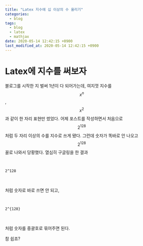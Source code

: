 ```yaml
---
title: "Latex 지수에 십 이상의 수 올리기"
categories:
  - blog
tags:
  - blog
  - latex
  - mathjax
date: 2020-05-14 12:42:15 +0900
last_modified_at: 2020-05-14 12:42:15 +0900
---
```


# Latex에 지수를 써보자

블로그를 시작한 지 벌써 1년이 다 되어가는데, 여지껏 지수를 $$x^n$$, $$x^2$$과 같이 한 자리 표현만 썼었다. 어제 포스트를 작성하면서 처음으로 $$2^{128}$$처럼 두 자리 이상의 수를 지수로 쓰게 됐다. 그런데 숫자가 똑바로 안 나오고 $$2^128$$ 꼴로 나와서 당황했다. 열심히 구글링을 한 결과

<br>

```latex
2^128
```

<br>

처럼 숫자로 바로 쓰면 안 되고,

<br>

```latex
2^{128}
```

<br>

처럼 숫자를 중괄호로 묶어주면 된다.

참 쉽죠?